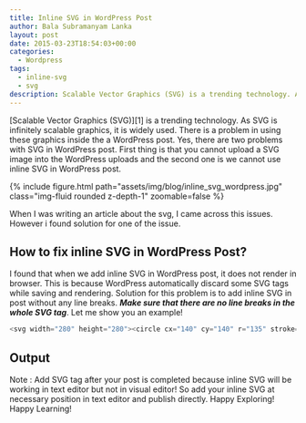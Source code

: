 ```yaml
---
title: Inline SVG in WordPress Post
author: Bala Subramanyam Lanka
layout: post
date: 2015-03-23T18:54:03+00:00
categories:
  - Wordpress
tags:
  - inline-svg
  - svg
description: Scalable Vector Graphics (SVG) is a trending technology. As SVG is infinitely scalable graphics, it is widely used. There is a problem in using these graphics inside the a WordPress post.
---
```

[Scalable Vector Graphics (SVG)][1] is a trending technology. As SVG is infinitely scalable graphics, it is widely used. There is a problem in using these graphics inside the a WordPress post. Yes, there are two problems with SVG in WordPress post. First thing is that you cannot upload a SVG image into the WordPress uploads and the second one is we cannot use inline SVG in WordPress post.

{% include figure.html path="assets/img/blog/inline_svg_wordpress.jpg" class="img-fluid rounded z-depth-1" zoomable=false %}

When I was writing an article about the svg, I came across this issues. However i found solution for one of the issue.

## How to fix inline SVG in WordPress Post?

I found that when we add inline SVG in WordPress post, it does not render in browser. This is because WordPress automatically discard some SVG tags while saving and rendering. Solution for this problem is to add inline SVG in post without any line breaks. **_Make sure that there are no line breaks in the whole SVG tag_**. Let me show you an example!

```php
<svg width="280" height="280"><circle cx="140" cy="140" r="135" stroke="green" stroke-width="4" fill="yellow" /></svg>
```

## Output

Note : Add SVG tag after your post is completed because inline SVG will be working in text editor but not in visual editor! So add your inline SVG at necessary position in text editor and publish directly. Happy Exploring! Happy Learning!